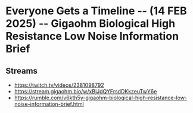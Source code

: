 # Everyone Gets a Timeline -- (14 FEB 2025) -- Gigaohm Biological High Resistance Low Noise Information Brief

## Streams
- https://twitch.tv/videos/2381098792
- https://stream.gigaohm.bio/w/xBjJdQYFrsdDKkzeuTwY6e
- https://rumble.com/v6kth5y-gigaohm-biological-high-resistance-low-noise-information-brief.html

